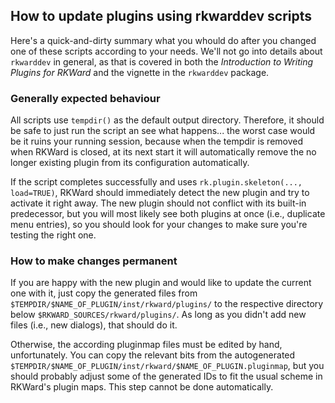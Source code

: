 ## How to update plugins using rkwarddev scripts

Here's a quick-and-dirty summary what you whould do after you changed one of these scripts according to your needs. We'll not go into details about `rkwarddev` in general, as that is covered in both the _Introduction to Writing Plugins for RKWard_ and the vignette in the `rkwarddev` package.

### Generally expected behaviour

All scripts use `tempdir()` as the default output directory. Therefore, it should be safe to just run the script an see what happens... the worst case would be it ruins your running session, because when the tempdir is removed when RKWard is closed, at its next start it will automatically remove the no longer existing plugin from its configuration automatically.

If the script completes successfully and uses `rk.plugin.skeleton(..., load=TRUE)`, RKWard should immediately detect the new plugin and try to activate it right away. The new plugin should not conflict with its built-in predecessor, but you will most likely see both plugins at once (i.e., duplicate menu entries), so you should look for your changes to make sure you're testing the right one.

### How to make changes permanent

If you are happy with the new plugin and would like to update the current one with it, just copy the generated files from `$TEMPDIR/$NAME_OF_PLUGIN/inst/rkward/plugins/` to the respective directory below `$RKWARD_SOURCES/rkward/plugins/`. As long as you didn't add new files (i.e., new dialogs), that should do it.

Otherwise, the according pluginmap files must be edited by hand, unfortunately. You can copy the relevant bits from the autogenerated `$TEMPDIR/$NAME_OF_PLUGIN/inst/rkward/$NAME_OF_PLUGIN.pluginmap`, but you should probably adjust some of the generated IDs to fit the usual scheme in RKWard's plugin maps. This step cannot be done automatically.
